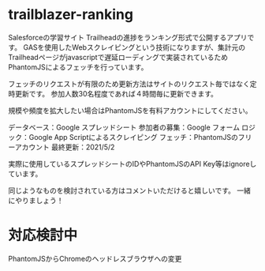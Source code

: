 # trailblazer-ranking
Salesforceの学習サイト Trailheadの進捗をランキング形式で公開するアプリです。
GASを使用したWebスクレイピングという技術になりますが、集計元のTrailheadページがjavascriptで遅延ローディングで実装されているため
PhantomJSによるフェッチを行っています。

フェッチのリクエストが有限のため更新方法はサイトのリクエスト毎ではなく定時更新です。
参加人数30名程度であれば４時間毎に更新できます。

規模や頻度を拡大したい場合はPhantomJSを有料アカウントにしてください。

データベース：Google スプレッドシート
参加者の募集：Google フォーム
ロジック：Google App Scriptによるスクレイピング
フェッチ：PhantomJSのフリーアカウント
最終更新：2021/5/2

実際に使用しているスプレッドシートのIDやPhantomJSのAPI Key等はignoreしています。

同じようなものを検討されている方はコメントいただけると嬉しいです。
一緒にやりましょう！

# 対応検討中
PhantomJSからChromeのヘッドレスブラウザへの変更
